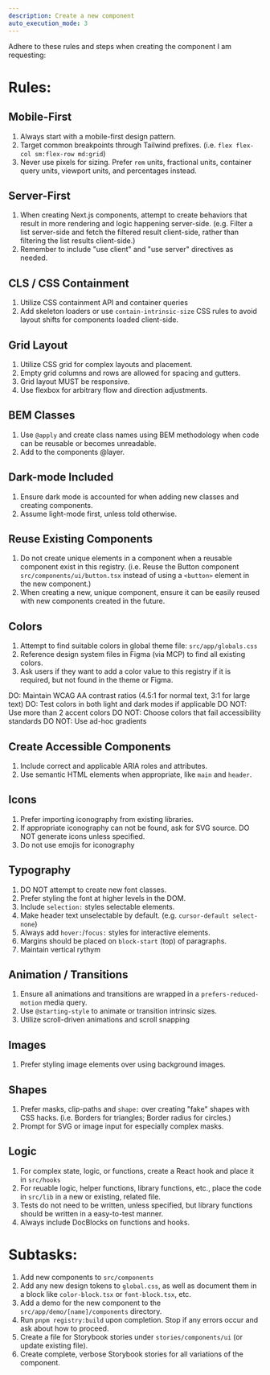 ```yaml
---
description: Create a new component
auto_execution_mode: 3
---
```


Adhere to these rules and steps when creating the component I am requesting:

# Rules:

## Mobile-First

1. Always start with a mobile-first design pattern.
2. Target common breakpoints through Tailwind prefixes. (i.e. `flex flex-col sm:flex-row md:grid`)
3. Never use pixels for sizing. Prefer `rem` units, fractional units, container query units, viewport units, and percentages instead.

## Server-First

1. When creating Next.js components, attempt to create behaviors that result in more rendering and logic happening server-side. (e.g. Filter a list server-side and fetch the filtered result client-side, rather than filtering the list results client-side.)
2. Remember to include "use client" and "use server" directives as needed.

## CLS / CSS Containment

1. Utilize CSS containment API and container queries
2. Add skeleton loaders or use `contain-intrinsic-size` CSS rules to avoid layout shifts for components loaded client-side.

## Grid Layout

1. Utilize CSS grid for complex layouts and placement.
2. Empty grid columns and rows are allowed for spacing and gutters.
3. Grid layout MUST be responsive.
4. Use flexbox for arbitrary flow and direction adjustments.

## BEM Classes

1. Use `@apply` and create class names using BEM methodology when code can be reusable or becomes unreadable.
2. Add to the components @layer.

## Dark-mode Included

1. Ensure dark mode is accounted for when adding new classes and creating components.
2. Assume light-mode first, unless told otherwise.

## Reuse Existing Components

1. Do not create unique elements in a component when a reusable component exist in this registry. (i.e. Reuse the Button component `src/components/ui/button.tsx` instead of using a `<button>` element in the new component.)
2. When creating a new, unique component, ensure it can be easily reused with new components created in the future.

## Colors

1. Attempt to find suitable colors in global theme file: `src/app/globals.css`
2. Reference design system files in Figma (via MCP) to find all existing colors.
3. Ask users if they want to add a color value to this registry if it is required, but not found in the theme or Figma.

DO: Maintain WCAG AA contrast ratios (4.5:1 for normal text, 3:1 for large text)
DO: Test colors in both light and dark modes if applicable
DO NOT: Use more than 2 accent colors
DO NOT: Choose colors that fail accessibility standards
DO NOT: Use ad-hoc gradients

## Create Accessible Components

1. Include correct and applicable ARIA roles and attributes.
2. Use semantic HTML elements when appropriate, like `main` and `header`.

## Icons

1. Prefer importing iconography from existing libraries.
2. If appropriate iconography can not be found, ask for SVG source. DO NOT generate icons unless specified.
3. Do not use emojis for iconography

## Typography

1. DO NOT attempt to create new font classes.
2. Prefer styling the font at higher levels in the DOM.
3. Include `selection:` styles selectable elements.
4. Make header text unselectable by default. (e.g. `cursor-default select-none`)
5. Always add `hover:`/`focus:` styles for interactive elements.
6. Margins should be placed on `block-start` (top) of paragraphs.
7. Maintain vertical rythym

## Animation / Transitions

1. Ensure all animations and transitions are wrapped in a `prefers-reduced-motion` media query.
2. Use `@starting-style` to animate or transition intrinsic sizes.
3. Utilize scroll-driven animations and scroll snapping

## Images

1. Prefer styling image elements over using background images.

## Shapes

1. Prefer masks, clip-paths and `shape:` over creating "fake" shapes with CSS hacks. (i.e. Borders for triangles; Border radius for circles.)
2. Prompt for SVG or image input for especially complex masks.

## Logic

1. For complex state, logic, or functions, create a React hook and place it in `src/hooks`
2. For reuable logic, helper functions, library functions, etc., place the code in `src/lib` in a new or existing, related file.
3. Tests do not need to be written, unless specified, but library functions should be written in a easy-to-test manner.
4. Always include DocBlocks on functions and hooks.

# Subtasks:

1. Add new components to `src/components`
2. Add any new design tokens to `global.css`, as well as document them in a block like `color-block.tsx` or `font-block.tsx`, etc.
3. Add a demo for the new component to the `src/app/demo/[name]/components` directory.
4. Run `pnpm registry:build` upon completion. Stop if any errors occur and ask about how to proceed.
5. Create a file for Storybook stories under `stories/components/ui` (or update existing file).
6. Create complete, verbose Storybook stories for all variations of the component.
